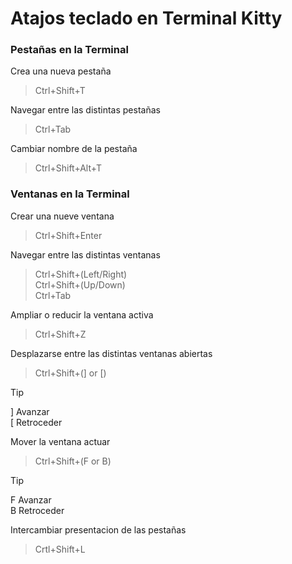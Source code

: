 # Atajos teclado en Terminal Kitty

### Pestañas en la Terminal

Crea una nueva pestaña

> Ctrl+Shift+T

Navegar entre las distintas pestañas

> Ctrl+Tab

Cambiar nombre de la pestaña

> Ctrl+Shift+Alt+T

### Ventanas en la Terminal

Crear una nueve ventana

> Ctrl+Shift+Enter

Navegar entre las distintas ventanas

> Ctrl+Shift+(Left/Right)\
> Ctrl+Shift+(Up/Down)\
> Ctrl+Tab

Ampliar o reducir la ventana activa

> Ctrl+Shift+Z

Desplazarse entre las distintas ventanas abiertas

> Ctrl+Shift+(] or [)

> [!TIP]
> ] Avanzar\
> [ Retroceder

Mover la ventana actuar

> Ctrl+Shift+(F or B)

> [!TIP]
> F Avanzar\
> B Retroceder

Intercambiar presentacion de las pestañas

> Crtl+Shift+L

